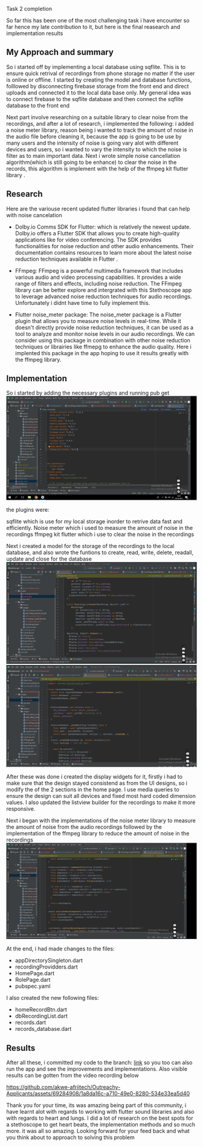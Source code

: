 Task 2 completion

So far this has been one of the most challenging task i have encounter so far hence my late contribution to it, but here is the final reasearch and implementation results

## My Approach and summary

So i started off by implementing a local database using sqflite. This is to ensure quick retrival of recordings from phone storage 
no matter if the user is online or offline. I started by creating the model and database functions, folllowed by disconnecting firebase storage from 
the front end and direct uploads and connected it to the local data base only.
My general idea was to connect firebase to the sqflite database and then connect the sqflite database to the front end

Next part involve researching on a suitable library to clear noise from the recordings, and after a lot of research, i implemented
the following: i added a noise meter library, reason being i wanted to track the amount of noise in the audio file before cleaning it,
because the app is going to be use by many users and the intensity of noise is going vary alot with different devices and users, 
so i wanted to vary the intensity to which the noise is filter as to main important data. Next i wrote simple noise cancellation
 algorithm(which is still going to be enhance) to clear the noise in the records, this algorithm is implement with the help of the 
 ffmpeg kit flutter library .

## Research

Here are the variouse recent updated flutter libraries i found that can help with noise cancelation

 - Dolby.io Comms SDK for Flutter: which is relatively the newest update. Dolby.io offers a Flutter SDK that allows you 
to create high-quality applications like for video conferencing. The SDK provides functionalities 
for noise reduction and other audio enhancements. Their documentation contains resources 
to learn more about the latest noise reduction techniques available in 
Flutter .

 - FFmpeg: FFmpeg is a powerful multimedia framework that includes various audio and video
processing capabilities. It provides a wide range of filters and effects, including 
noise reduction. The FFmpeg library can be better explore and intergrated with this Stethoscope
app to leverage advanced noise reduction techniques for audio recordings. Unfortunately i 
didnt have time to fully implement this.

 - Flutter noise_meter package: The noise_meter package is a Flutter plugin that allows 
you to measure noise levels in real-time. While it doesn't directly provide noise 
reduction techniques, it can be used as a tool to analyze and monitor noise levels
in our audio recordings. We can consider using this package in combination with other
noise reduction techniques or librairies like ffmepg to enhance the audio quality.
Here i implented this package in the app hoping to use it results greatly with the ffmpeg library.


## Implementation

So i started by adding the necessary plugins and running pub get 
 ![](https://github.com/akwe-afriitech/Earl-Millen/blob/main/assets/img/LIBRARIES.png)

the plugins were:

sqflite which is use for my local storage inorder to retrive data fast and efficiently.
Noise meter which i used to measure the amount of noise in the recordings
ffmpeg kit flutter which i use to clear the noise in the recordings

Next i created a model for the storage of the recordings to the local database, and also 
wrote the funtions to create, read, write, delete, readall, update and close for the database
![](https://github.com/akwe-afriitech/Earl-Millen/blob/main/assets/img/records%20model.png)
![](https://github.com/akwe-afriitech/Earl-Millen/blob/main/assets/img/database.png)

After these was done i created the display widgets for it, firstly i had to make sure that 
the design stayed consistend as from the UI designs, so i modify the of the 2 sections in 
the home page. I use media queries to ensure the design can suit all devices and fixed 
most hard coded dimension values. I also updated the listview builder for the recordings 
to make it more responsive.


Next i began with the implementations of the noise meter library to measure the amount of noise
 from the audio recordings followed by the implementation of the ffmpeg library to reduce
 the amount of noise in the recordings 
 ![](https://github.com/akwe-afriitech/Earl-Millen/blob/main/assets/img/noise%20cancelation%20algo.png)

At the end, i had made changes to the files:
 - appDirectorySingleton.dart
 - recordingProvidders.dart
 - HomePage.dart
 - RolePage.dart
 - pubspec.yaml

I also created the new following files:
 - homeRecordBtn.dart
 - dbRecordingList.dart
 - records.dart
 - records_database.dart
 ## Results

 After all these, i committed my code to the branch: [link](https://github.com/akwe-afriitech/Outreachy-23-MboaLab/tree/Task-2-done) so you too can also run the app and 
 see the improvements and implementations. 
 Also visible results can be gotten from the video recording below 



https://github.com/akwe-afriitech/Outreachy-Applicants/assets/69284908/1a8da16c-a710-49e0-8280-534e33ea5d40



 Thank you for your time, its was amazing being part of this community, i have learnt alot 
 with regards to working with flutter sound libraries and also with regards to heart and lungs.
 I did a lot of research on the best spots for a stethoscope to get heart beats, the implementation
  methods and so much more. it was all so amazing.
  Looking forward for your feed back and what you think about to approach to solving this problem
![]()
